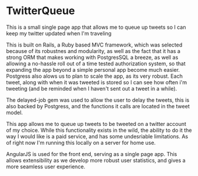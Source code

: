 # TwitterQueue

This is a small single page app that allows me to queue up tweets so I can keep my twitter updated when I'm traveling 

This is built on Rails, a Ruby based MVC framework, which was selected because of its robustnes and modularity, as well as the fact that it has a strong ORM that makes working with PostgresSQL a breeze, as well as allowing a no-hassle roll out of a time tested authorization system, so that expanding the app beyond a simple personal app become much easier. Postgress also alows us to plan to scale the app, as its very robust. Each tweet, along with when it was tweeted is stored so I can see how often i'm tweeting (and be reminded when I haven't sent out a tweet in a while). 

The delayed-job gem was used to allow the user to delay the tweets, this is also backed by Postgress, and the functions it calls are located in the tweet model. 

This app allows me to queue up tweets to be tweeted on a twitter account of my choice. While this functionality exists in the wild, the ability to do it the way I would like is a paid service, and has some undesriable limitations. As of right now I'm running this locally on a server for home use. 

AngularJS is used for the front end, serving as a single page app. This allows extensibility as we develop more robust user statistics, and gives a more seamless user experience. 
